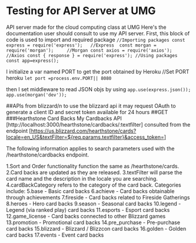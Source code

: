 # Testing for API Server at UMG 
API server made for the cloud computing class at UMG
Here's the documentation user should consult to use my API server.
First, this block of code is used to import and required package
`//Importing packages
const express = require('express');   //Express 
const morgan = require('morgan');     //Morgan
const axios = require('axios');       //Axios
const { response } = require('express');
//Using packages
const app=express();`

I initialize a var named PORT to get the port obtained by Heroku 
//Set PORT heroku
`let port =process.env.PORT|| 8080`

then I set middleware to read JSON objs by using
`app.use(express.json());
app.use(morgan('dev'));`


##APIs from blizzard/n
to use the blizzard api it may request OAuth to generate a client ID and secret token available for 24 hours 
##GET
###Hearthstone Card Backs
My Cardbacks API [http://localhost:3000/hearthstone/cardbacks/:textfilter] consulted from the endpoint
[https://us.blizzard.com/hearthstone/cards?locale=en_US&textFilter=${req.params.textfilter}&access_token=]

The following information applies to search parameters used with the /hearthstone/cardbacks endpoint.

1.Sort and Order functionality function the same as /hearthstone/cards.
2.Card backs are updated as they are released.
3.textFilter will parse the card name and the description in the locale you are searching.
4.cardBackCategory refers to the category of the card back. Categories include:
5.base - Basic card backs
6.achieve - Card backs obtainable through achievements
7.fireside - Card backs related to Fireside Gatherings
8.heroes - Hero card backs
9.season - Seasonal card backs
10.legend - Legend (via ranked play) card backs
11.esports - Esport card backs
12.game_license - Card backs connected to other Blizzard games
13.promotion - Promotional card backs
14.pre_purchase - Pre-purchase card backs
15.blizzard - Blizzard / Blizzcon card backs
16.golden - Golden card backs
17.events - Event card backs






